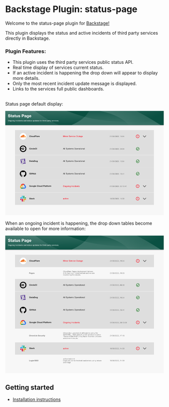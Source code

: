 # Backstage Plugin: status-page

Welcome to the status-page plugin for [Backstage!](https://backstage.io/)

This plugin displays the status and active incidents of third party services directly in Backstage.

### Plugin Features:

- This plugin uses the third party services public status API.
- Real time display of services current status.
- If an active incident is happening the drop down will appear to display more details.
- Only the most recent incident update message is displayed.
- Links to the services full public dashboards.

<br/>
Status page default display:

![img](docs/assets/img1.png)

When an ongoing incident is happening, the drop down tables become available to open for more information:

![img](docs/assets/img2.png)

## Getting started

- [Installation instructions](docs/installation.md)
